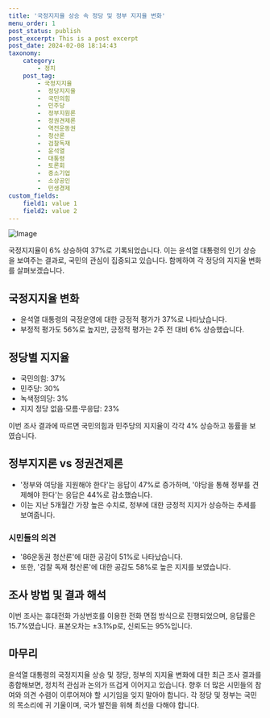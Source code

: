 ```yaml
---
title: '국정지지율 상승 속 정당 및 정부 지지율 변화'
menu_order: 1
post_status: publish
post_excerpt: This is a post excerpt
post_date: 2024-02-08 18:14:43
taxonomy:
    category:
        - 정치
    post_tag:
        - 국정지지율
        -  정당지지율
        -  국민의힘
        -  민주당
        -  정부지원론
        -  정권견제론
        -  역전운동권
        -  청산론
        -  검찰독재
        -  윤석열
        -  대통령
        -  토론회
        -  중소기업
        -  소상공인
        -  민생경제
custom_fields:
    field1: value 1
    field2: value 2
---
```


![Image](https://imgnews.pstatic.net/image/079/2024/02/08/0003862202_001_20240208151501148.jpg?type=w647)

국정지지율이 6% 상승하여 37%로 기록되었습니다. 이는 윤석열 대통령의 인기 상승을 보여주는 결과로, 국민의 관심이 집중되고 있습니다. 함께하여 각 정당의 지지율 변화를 살펴보겠습니다.
## 국정지지율 변화
- 윤석열 대통령의 국정운영에 대한 긍정적 평가가 37%로 나타났습니다.
- 부정적 평가도 56%로 높지만, 긍정적 평가는 2주 전 대비 6% 상승했습니다.
## 정당별 지지율
- 국민의힘: 37%
- 민주당: 30%
- 녹색정의당: 3%
- 지지 정당 없음·모름·무응답: 23%
  
이번 조사 결과에 따르면 국민의힘과 민주당의 지지율이 각각 4% 상승하고 동률을 보였습니다.
## 정부지지론 vs 정권견제론
- '정부와 여당을 지원해야 한다'는 응답이 47%로 증가하며, '야당을 통해 정부를 견제해야 한다'는 응답은 44%로 감소했습니다.
- 이는 지난 5개월간 가장 높은 수치로, 정부에 대한 긍정적 지지가 상승하는 추세를 보여줍니다.
### 시민들의 의견
- '86운동권 청산론'에 대한 공감이 51%로 나타났습니다.
- 또한, '검찰 독재 청산론'에 대한 공감도 58%로 높은 지지를 보였습니다.
## 조사 방법 및 결과 해석
이번 조사는 휴대전화 가상번호를 이용한 전화 면접 방식으로 진행되었으며, 응답률은 15.7%였습니다. 표본오차는 ±3.1%p로, 신뢰도는 95%입니다.
## 마무리
윤석열 대통령의 국정지지율 상승 및 정당, 정부의 지지율 변화에 대한 최근 조사 결과를 종합해보면, 정치적 관심과 논의가 뜨겁게 이어지고 있습니다. 향후 더 많은 시민들의 참여와 의견 수렴이 이루어져야 할 시기임을 잊지 말아야 합니다. 각 정당 및 정부는 국민의 목소리에 귀 기울이며, 국가 발전을 위해 최선을 다해야 합니다.
